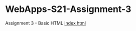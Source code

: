 # WebApps-S21-Assignment-3
Assignment 3 - Basic HTML
<a href="https://44-563-web-apps-s21.github.io/webapps-s21-assignment-3-tata1141/">index html</a>